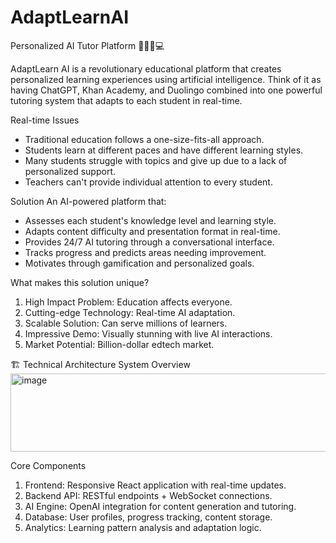 # AdaptLearnAI
Personalized AI Tutor Platform 👨🏽‍💻💻

AdaptLearn AI is a revolutionary educational platform that creates personalized learning experiences using artificial intelligence. Think of it as having ChatGPT, Khan Academy, and Duolingo combined into one powerful tutoring system that adapts to each student in real-time.

Real-time Issues
- Traditional education follows a one-size-fits-all approach.
- Students learn at different paces and have different learning styles.
- Many students struggle with topics and give up due to a lack of personalized support.
- Teachers can't provide individual attention to every student.

Solution
An AI-powered platform that:
- Assesses each student's knowledge level and learning style.
- Adapts content difficulty and presentation format in real-time.
- Provides 24/7 AI tutoring through a conversational interface.
- Tracks progress and predicts areas needing improvement.
- Motivates through gamification and personalized goals.

What makes this solution unique?
1. High Impact Problem: Education affects everyone.
2. Cutting-edge Technology: Real-time AI adaptation.
3. Scalable Solution: Can serve millions of learners.
4. Impressive Demo: Visually stunning with live AI interactions.
5. Market Potential: Billion-dollar edtech market.

🏗️ Technical Architecture
System Overview
<img width="532" height="125" alt="image" src="https://github.com/user-attachments/assets/765592cb-20ce-496c-a09d-6b1899ccde44" />

Core Components
1. Frontend: Responsive React application with real-time updates.
2. Backend API: RESTful endpoints + WebSocket connections.
3. AI Engine: OpenAI integration for content generation and tutoring.
4. Database: User profiles, progress tracking, content storage.
5. Analytics: Learning pattern analysis and adaptation logic.
